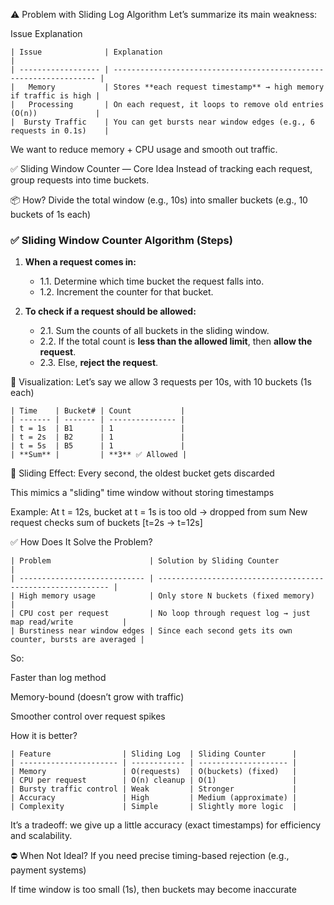 ⚠️ Problem with Sliding Log Algorithm
Let’s summarize its main weakness:

Issue	Explanation
```
| Issue              | Explanation                                                        |
| ------------------ | ------------------------------------------------------------------ |
|   Memory           | Stores **each request timestamp** → high memory if traffic is high |
|   Processing       | On each request, it loops to remove old entries (O(n))             |
|  Bursty Traffic    | You can get bursts near window edges (e.g., 6 requests in 0.1s)    |
```


We want to reduce memory + CPU usage and smooth out traffic.

✅ Sliding Window Counter — Core Idea
Instead of tracking each request, group requests into time buckets.

📦 How?
Divide the total window (e.g., 10s) into smaller buckets (e.g., 10 buckets of 1s each)

### ✅ Sliding Window Counter Algorithm (Steps)

1. **When a request comes in:**
   - 1.1. Determine which time bucket the request falls into.
   - 1.2. Increment the counter for that bucket.

2. **To check if a request should be allowed:**
   - 2.1. Sum the counts of all buckets in the sliding window.
   - 2.2. If the total count is **less than the allowed limit**, then **allow the request**.
   - 2.3. Else, **reject the request**.


🧊 Visualization:
Let’s say we allow 3 requests per 10s, with 10 buckets (1s each)

```
| Time    | Bucket# | Count           |
| ------- | ------- | --------------- |
| t = 1s  | B1      | 1               |
| t = 2s  | B2      | 1               |
| t = 5s  | B5      | 1               |
| **Sum** |         | **3** ✅ Allowed |

```


🧃 Sliding Effect:
Every second, the oldest bucket gets discarded

This mimics a "sliding" time window without storing timestamps

Example:
At t = 12s, bucket at t = 1s is too old → dropped from sum
New request checks sum of buckets [t=2s → t=12s]

✅ How Does It Solve the Problem?
```
| Problem                      | Solution by Sliding Counter                                 |
| ---------------------------- | ----------------------------------------------------------- |
| High memory usage            | Only store N buckets (fixed memory)                         |
| CPU cost per request         | No loop through request log → just map read/write           |
| Burstiness near window edges | Since each second gets its own counter, bursts are averaged |
```


So:

Faster than log method

Memory-bound (doesn’t grow with traffic)

Smoother control over request spikes

How it is better?
```
| Feature                | Sliding Log  | Sliding Counter      |
| ---------------------- | ------------ | -------------------- |
| Memory                 | O(requests)  | O(buckets) (fixed)   |
| CPU per request        | O(n) cleanup | O(1)                 |
| Bursty traffic control | Weak         | Stronger             |
| Accuracy               | High         | Medium (approximate) |
| Complexity             | Simple       | Slightly more logic  |
```


It’s a tradeoff: we give up a little accuracy (exact timestamps) for efficiency and scalability.

⛔ When Not Ideal?
If you need precise timing-based rejection (e.g., payment systems)

If time window is too small (1s), then buckets may become inaccurate


